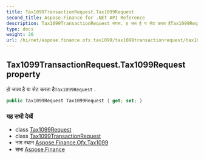 ```yaml
---
title: Tax1099TransactionRequest.Tax1099Request
second_title: Aspose.Finance for .NET API Reference
description: Tax1099TransactionRequest संपत्त. ह जत है य सेट करत हैTax1099Request .
type: docs
weight: 20
url: /hi/net/aspose.finance.ofx.tax1099/tax1099transactionrequest/tax1099request/
---
```

## Tax1099TransactionRequest.Tax1099Request property

हो जाता है या सेट करता है`Tax1099Request` .

```csharp
public Tax1099Request Tax1099Request { get; set; }
```

### यह सभी देखें

* class [Tax1099Request](../../tax1099request/)
* class [Tax1099TransactionRequest](../)
* नाम स्थान [Aspose.Finance.Ofx.Tax1099](../../tax1099transactionrequest/)
* सभा [Aspose.Finance](../../../)


